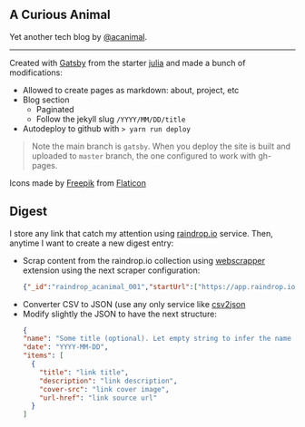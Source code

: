 ## A Curious Animal

Yet another tech blog by [@acanimal](https://twitter.com/acanimal).

---

Created with [Gatsby](https://www.gatsbyjs.org) from the starter [julia](https://github.com/niklasmtj/gatsby-starter-julia) and made a bunch of modifications:

- Allowed to create pages as markdown: about, project, etc
- Blog section
  - Paginated
  - Follow the jekyll slug `/YYYY/MM/DD/title`
- Autodeploy to github with `> yarn run deploy`

> Note the main branch is `gatsby`. When you deploy the site is built and uploaded to `master` branch, the one configured to work with gh-pages.

Icons made by [Freepik](https://www.flaticon.com/authors/freepik) from [Flaticon](https://www.flaticon.com)


## Digest

I store any link that catch my attention using [raindrop.io](https://raindrop.io) service. Then, anytime I want to create a new digest entry:

- Scrap content from the raindrop.io collection using [webscrapper](https://www.webscraper.io/) extension using the next scraper configuration:
  ```json
  {"_id":"raindrop_acanimal_001","startUrl":["https://app.raindrop.io/#/collection/9419644"],"selectors":[{"id":"title","type":"SelectorText","parentSelectors":["article"],"selector":"span.title","multiple":false,"regex":"","delay":0},{"id":"description","type":"SelectorText","parentSelectors":["article"],"selector":"p.description","multiple":false,"regex":"","delay":0},{"id":"cover","type":"SelectorImage","parentSelectors":["article"],"selector":"img.cover","multiple":false,"delay":0},{"id":"article","type":"SelectorElement","parentSelectors":["_root"],"selector":"article.element-list","multiple":true,"delay":0},{"id":"url","type":"SelectorLink","parentSelectors":["article"],"selector":"a.permalink","multiple":false,"delay":0},{"id":"domain","type":"SelectorText","parentSelectors":["article"],"selector":"div.info > div.info-domain","multiple":false,"regex":"","delay":0}]}
  ```
- Converter CSV to JSON (use any only service like [csv2json](https://www.csvjson.com/csv2json)
- Modify slightly the JSON to have the next structure:
  ```json
  {
  "name": "Some title (optional). Let empty string to infer the name from the date",
  "date": "YYYY-MM-DD",
  "items": [
    {
      "title": "link title",
      "description": "link description",
      "cover-src": "link cover image",
      "url-href": "link source url"
    }
  ]
  ``` 
